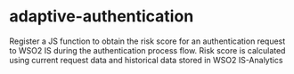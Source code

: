 # adaptive-authentication

Register a JS function to obtain the risk score for an authentication request to WSO2 IS during the authentication process flow.
Risk score is calculated using current request data and historical data stored in WSO2 IS-Analytics
